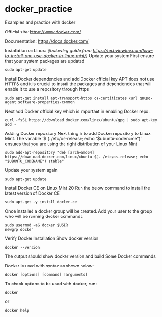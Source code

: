 # docker_practice
Examples and practice with docker

Official site: 
https://www.docker.com/

Documentation: 
https://docs.docker.com/

Installation on Linux: _(foolowing guide from https://techviewleo.com/how-to-install-and-use-docker-in-linux-mint/)_
Update your system
First ensure that your system packages are updated
```
sudo apt-get update
```

Install Docker dependencies and add Docker official key
APT does not use HTTPS and it is crucial to install the packages and dependencies that will enable it to use a repository through https
```
sudo apt-get install apt-transport-https ca-certificates curl gnupg-agent software-properties-common
```

Next add Docker official key which is important in enabling Docker repo.
```
curl -fsSL https://download.docker.com/linux/ubuntu/gpg | sudo apt-key add -
```

Adding Docker repository
Next thing is to add Docker repository to Linux Mint. The variable ‘$ (. /etc/os-release; echo “$ubuntu-codename”)’ ensures that you are using the right distribution of your Linux Mint
```
sudo add-apt-repository "deb [arch=amd64] https://download.docker.com/linux/ubuntu $(. /etc/os-release; echo "$UBUNTU_CODENAME") stable"
```

Update your system again
```
sudo apt-get update
```

Install Docker CE on Linux Mint 20
Run the below command to install the latest version of Docker CE
```
sudo apt-get -y install docker-ce
```

Once installed a docker group will be created. Add your user to the group who will be running docker commands.
```
sudo usermod -aG docker $USER
newgrp docker
```

Verify Docker Installation
Show docker version
```
docker --version
```

The output should show docker version and build
Some Docker commands

Docker is used with syntax as shown below:
```
docker [options] [command] [arguments]
```

To check options to be used with docker, run:
```
docker
```
or
```
docker help
```




